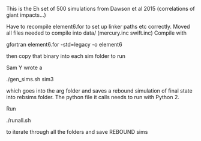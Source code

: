 This is the Eh set of 500 simulations from Dawson et al 2015 (correlations of giant impacts...)

Have to recompile element6.for to set up linker paths etc correctly.
Moved all files needed to compile into data/ (mercury.inc swift.inc)
Compile with

gfortran element6.for -std=legacy -o element6

then copy that binary into each sim folder to run

Sam Y wrote a 

./gen_sims.sh sim3

which goes into the arg folder and saves a rebound simulation of final state  into rebsims folder. The  python file it calls needs to run with Python 2.

Run

./runall.sh

to iterate through all the folders and save REBOUND sims
